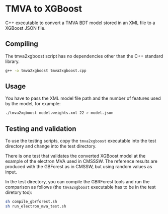# TMVA to XGBoost

C++ executable to convert a TMVA BDT model stored in an XML file to a XGBoost JSON file.

## Compiling

The tmva2xgboost script has no dependencies other than the C++ standard library.

```bash
g++ -o tmva2xgboost tmva2xgboost.cpp
```

## Usage

You have to pass the XML model file path and the number of features used by the model, for example:

```bash
./tmva2xgboost model.weights.xml 22 > model.json
```

## Testing and validation

To use the testing scripts, copy the `tmva2xgboost` executable into the test directory and change into the test directory.

There is one test that validates the converted XGBoost model at the example of the electron MVA used in CMSSSW. The reference results are produced with the GBForest as in CMSSW, but using random values as input.

In the test directory, you can compile the GBRForest tools and run the comparison as follows (the `tmva2xgboost` executable has to be in the test diretory too):

```bash
sh compile_gbrforest.sh
sh run_electron_mva_test.sh
```
